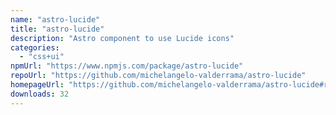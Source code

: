 ```yaml
---
name: "astro-lucide"
title: "astro-lucide"
description: "Astro component to use Lucide icons"
categories:
  - "css+ui"
npmUrl: "https://www.npmjs.com/package/astro-lucide"
repoUrl: "https://github.com/michelangelo-valderrama/astro-lucide"
homepageUrl: "https://github.com/michelangelo-valderrama/astro-lucide#readme"
downloads: 32
---
```

